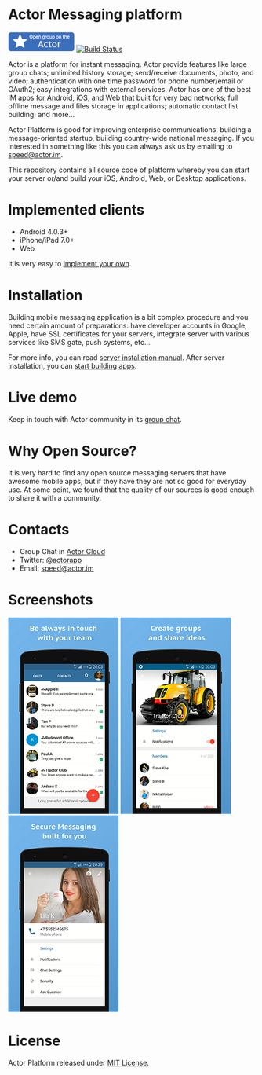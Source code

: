 # Actor Messaging platform

[![Group On Actor](actor-resources/group_on_actor.png)](https://quit.email/join/0d43e6a90d108ad9608514b5c17b76d5b2721d5e2ea51058d6ca43a66befe7f4) 
[![Build Status](https://travis-ci.org/actorapp/actor-platform.svg)](https://travis-ci.org/actorapp/actor-platform) 

Actor is a platform for instant messaging. Actor provide features like large group chats; unlimited history storage; send/receive documents, photo, and video; authentication with one time password for phone number/email or OAuth2; easy integrations with external services. Actor has one of the best IM apps for Android, iOS, and Web that built for very bad networks; full offline message and files storage in applications; automatic contact list building; and more...

Actor Platform is good for improving enterprise communications, building a message-oriented startup, building country-wide national messaging. If you interested in something like this you can always ask us by emailing to speed@actor.im.

This repository contains all source code of platform whereby you can start your server or/and build your iOS, Android, Web, or Desktop applications.

# Implemented clients
* Android 4.0.3+
* iPhone/iPad 7.0+
* Web

It is very easy to [implement your own](http://actor.readme.io/docs/apps).

# Installation

Building mobile messaging application is a bit complex procedure and you need certain amount of preparations: have developer accounts in Google, Apple, have SSL certificates for your servers, integrate server with various services like SMS gate, push systems, etc... 

For more info, you can read [server installation manual](SERVER.md). After server installation, you can [start building apps](APPS.md).

# Live demo

Keep in touch with Actor community in its [group chat](https://quit.email/join/0d43e6a90d108ad9608514b5c17b76d5b2721d5e2ea51058d6ca43a66befe7f4).

# Why Open Source?

It is very hard to find any open source messaging servers that have awesome mobile apps, but if they have they are not so good for everyday use. At some point, we found that the quality of our sources is good enough to share it with a community.

# Contacts

* Group Chat in [Actor Cloud](https://quit.email/join/0d43e6a90d108ad9608514b5c17b76d5b2721d5e2ea51058d6ca43a66befe7f4)
* Twitter: [@actorapp](https://twitter.com/actorapp)
* Email: [speed@actor.im](mailto:speed@actor.im)

# Screenshots
![](actor-resources/screenshots/Android1_Small.jpg) ![](actor-resources/screenshots/Android2_Small.jpg) ![](actor-resources/screenshots/Android8_Small.jpg)

# License

Actor Platform released under [MIT License](LICENSE).
